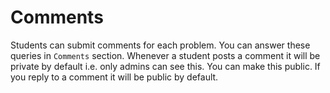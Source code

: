 Comments
========
Students can submit comments for each problem. You can answer these queries in `Comments` section. Whenever a student posts a comment it will be private by default i.e. only admins can see this. You can make this public. If you reply to a comment it will be public by default.